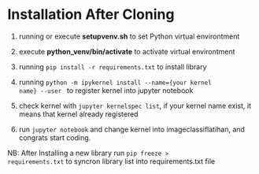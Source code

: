 # Installation  After Cloning
1. running or execute **setupvenv.sh** to set Python virtual environtment

2. execute **python_venv/bin/activate** to activate virtual environtment

3. running <code>pip install -r requirements.txt</code> to install library

4. running <code>python -m ipykernel install --name={your kernel name} --user </code> to register kernel into jupyter notebook

5. check kernel with <code>jupyter kernelspec list</code>, if your kernel name exist, it means that kernel already registered

6. run <code>jupyter notebook</code> and change kernel into imageclassiflatihan, and congrats start coding.


NB: After Installing a new library run <code>pip freeze > requirements.txt</code> to syncron library list into requirements.txt file
